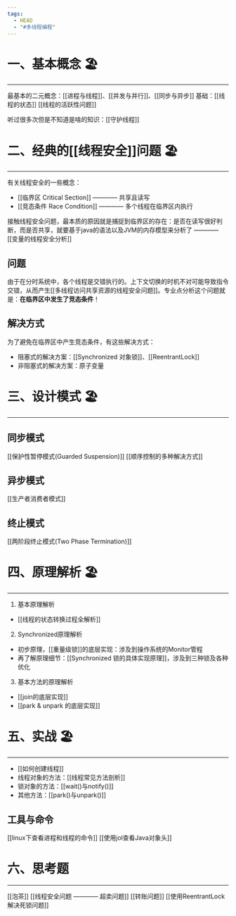 ```yaml
---
tags:
  - HEAD
  - "#多线程编程"
---
```

# 一、基本概念 🏖️
---
最基本的二元概念：[[进程与线程]]、[[并发与并行]]、[[同步与异步]]
基础：[[线程的状态]]
[[线程的活跃性问题]]

听过很多次但是不知道是啥的知识：[[守护线程]]

# 二、经典的[[线程安全]]问题 🏖️
----
有关线程安全的一些概念：
- [[临界区 Critical Section]] ———— 共享且读写
- [[竞态条件 Race Condition]] ———— 多个线程在临界区内执行

接触线程安全问题，最本质的原因就是捕捉到临界区的存在：是否在读写很好判断，而是否共享，就要基于java的语法以及JVM的内存模型来分析了 ———— [[变量的线程安全分析]]
## 问题
由于在分时系统中，各个线程是交错执行的。上下文切换的时机不对可能导致指令交错，从而产生[[多线程访问共享资源的线程安全问题]]。专业点分析这个问题就是：**在临界区中发生了竞态条件**！
## 解决方式
为了避免在临界区中产生竞态条件，有这些解决方式：
- 阻塞式的解决方案：[[Synchronized 对象锁]]、[[ReentrantLock]]
- 非阻塞式的解决方案：原子变量
# 三、设计模式 🏖️
---
## 同步模式
[[保护性暂停模式(Guarded Suspension)]]
[[顺序控制的多种解决方式]]
## 异步模式
[[生产者消费者模式]]
## 终止模式
[[两阶段终止模式(Two Phase Termination)]]
# 四、原理解析 🏖️
----
1. 基本原理解析
- [[线程的状态转换过程全解析]]

2. Synchronized原理解析
- 初步原理，[[重量级锁]]的底层实现：涉及到操作系统的Monitor管程
- 再了解原理细节：[[Synchronized 锁的具体实现原理]]，涉及到三种锁及各种优化

3. 基本方法的原理解析
- [[join的底层实现]]
- [[park & unpark 的底层实现]]
# 五、实战 🏖️
---
- [[如何创建线程]]
- 线程对象的方法：[[线程常见方法剖析]]
- 锁对象的方法：[[wait()与notify()]]
- 其他方法：[[park()与unpark()]]
## 工具与命令
[[linux下查看进程和线程的命令]]
[[使用jol查看Java对象头]]
# 六、思考题
---
[[泡茶]]
[[线程安全问题 ———— 超卖问题]]
[[转账问题]]
[[使用ReentrantLock解决死锁问题]]